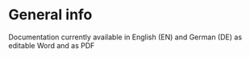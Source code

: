 # General info

Documentation currently available in English (EN) and German (DE) as editable Word and as PDF
